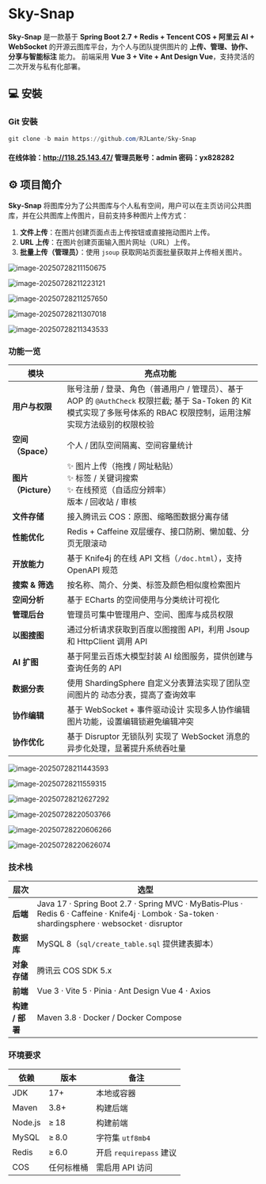 # Sky-Snap

**Sky‑Snap** 是一款基于 **Spring Boot 2.7 + Redis + Tencent COS + 阿里云 AI + WebSocket** 的开源云图库平台，为个人与团队提供图片的 **上传、管理、协作、分享与智能标注** 能力。
前端采用 **Vue 3 + Vite + Ant Design Vue**，支持灵活的二次开发与私有化部署。

## 💻 安裝

### Git 安裝

```powershell
git clone -b main https://github.com/RJLante/Sky-Snap
```

#### 在线体验：http://118.25.143.47/    管理员账号：admin 密码：yx828282

## ⚙ 项目简介

**Sky‑Snap** 将图库分为了公共图库与个人私有空间，用户可以在主页访问公共图库，并在公共图库上传图片，目前支持多种图片上传方式：

1. **文件上传**：在图片创建页面点击上传按钮或直接拖动图片上传。
2. **URL 上传**：在图片创建页面输入图片网址（URL）上传。
3. **批量上传（管理员）**：使用 `jsoup` 获取网站页面批量获取并上传相关图片。

![image-20250728211150675](README.assets/image-20250728211150675.png)

![image-20250728211223121](README.assets/image-20250728211223121.png)

![image-20250728211257650](README.assets/image-20250728211257650.png)

![image-20250728211307018](README.assets/image-20250728211307018.png)

![image-20250728211343533](README.assets/image-20250728211343533.png)



### 功能一览

| 模块                | 亮点功能                                                     |
| ------------------- | ------------------------------------------------------------ |
| **用户与权限**      | 账号注册 / 登录、角色（普通用户 / 管理员）、基于 AOP 的 `@AuthCheck` 权限拦截; 基于 Sa-Token 的 Kit 模式实现了多账号体系的 RBAC 权限控制，运用注解实现方法级别的权限校验 |
| **空间（Space）**   | 个人 / 团队空间隔离、空间容量统计                            |
| **图片（Picture）** | ✨ 图片上传（拖拽 / 网址粘贴）<br>✨ 标签 / 关键词搜索<br>✨ 在线预览（自适应分辨率）<br>版本 / 回收站 / 审核 |
| **文件存储**        | 接入腾讯云 COS：原图、缩略图数据分离存储                     |
| **性能优化**        | Redis + Caffeine 双层缓存、接口防刷、懒加载、分页无限滚动    |
| **开放能力**        | 基于 Knife4j 的在线 API 文档（`/doc.html`），支持 OpenAPI 规范 |
| **搜索 & 筛选**     | 按名称、简介、分类、标签及颜色相似度检索图片                 |
| **空间分析**        | 基于 ECharts 的空间使用与分类统计可视化                      |
| **管理后台**        | 管理员可集中管理用户、空间、图库与成员权限                   |
| **以图搜图**        | 通过分析请求获取到百度以图搜图 API，利用 Jsoup 和 HttpClient 调用 API |
| **AI 扩图**         | 基于阿里云百炼大模型封装 AI 绘图服务，提供创建与查询任务的 API |
| **数据分表**        | 使用 ShardingSphere 自定义分表算法实现了团队空间图片的 动态分表，提高了查询效率 |
| **协作编辑**        | 基于 WebSocket + 事件驱动设计 实现多人协作编辑图片功能，设置编辑锁避免编辑冲突 |
| **协作优化**        | 基于 Disruptor 无锁队列 实现了 WebSocket 消息的异步化处理，显著提升系统吞吐量 |


![image-20250728211443593](README.assets/image-20250728211443593.png)

![image-20250728211559315](README.assets/image-20250728211559315.png)

![image-20250728212627292](README.assets/image-20250728212627292.png)

![image-20250728220503766](README.assets/image-20250728220503766.png)

![image-20250728220606266](README.assets/image-20250728220606266.png)

![image-20250728220626074](README.assets/image-20250728220626074.png)

### 技术栈

| 层次            | 选型                                                         |
| --------------- | ------------------------------------------------------------ |
| **后端**        | Java 17 · Spring Boot 2.7 · Spring MVC · MyBatis‑Plus · Redis 6 · Caffeine · Knife4j · Lombok · Sa-token · shardingsphere · websocket · disruptor |
| **数据库**      | MySQL 8（`sql/create_table.sql` 提供建表脚本）               |
| **对象存储**    | 腾讯云 COS SDK 5.x                                           |
| **前端**        | Vue 3 · Vite 5 · Pinia · Ant Design Vue 4 · Axios            |
| **构建 / 部署** | Maven 3.8 · Docker / Docker Compose                          |



### 环境要求

| 依赖    | 版本       | 备注                    |
| ------- | ---------- | ----------------------- |
| JDK     | 17+        | 本地或容器              |
| Maven   | 3.8+       | 构建后端                |
| Node.js | ≥ 18       | 构建前端                |
| MySQL   | ≥ 8.0      | 字符集 `utf8mb4`        |
| Redis   | ≥ 6.0      | 开启 `requirepass` 建议 |
| COS     | 任何标椎桶 | 需启用 API 访问         |


